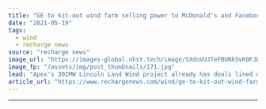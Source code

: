 ```yaml
---
title: "GE to kit-out wind farm selling power to McDonald's and Facebook"
date: "2021-05-19"
tags: 
  - wind
  - recharge news
source: "recharge news"
image_url: "https://images-global.nhst.tech/image/SXdoVUJTeFBUNk5vK0FJWkd2VmhIaWRQekFzREtQZVEwOGhIaWR1Vk5Gcz0=/nhst/binary/f5c6394d3c120690082a2ed913651dd9"
image_fp: "/assets/img/post_thumbnails/171.jpg"
lead: "Apex's 302MW Lincoln Land Wind project already has deals lined up with fast food and web giants"
article_url: "https://www.rechargenews.com/wind/ge-to-kit-out-wind-farm-selling-power-to-mcdonalds-and-facebook/2-1-1012948"
---
```


---
